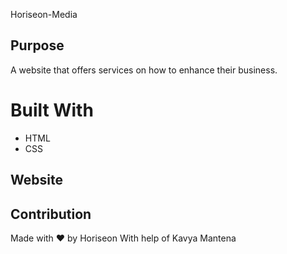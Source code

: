 Horiseon-Media

## Purpose
A website that offers services on how to enhance their business. 

# Built With
* HTML
* CSS

## Website


## Contribution
Made with ❤️️ by Horiseon
With help of Kavya Mantena
